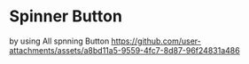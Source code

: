 # Spinner Button
by using All spnning Button
https://github.com/user-attachments/assets/a8bd11a5-9559-4fc7-8d87-96f24831a486
